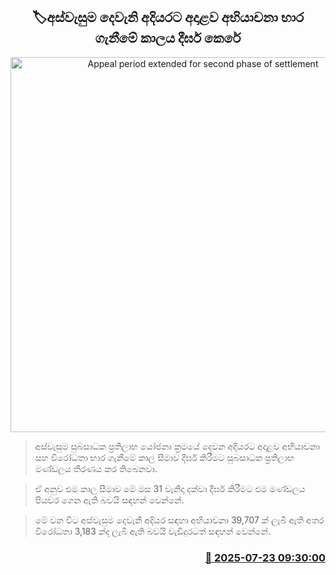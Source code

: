 <p align='center'><b><h2 align='center' title='Appeal period extended for second phase of settlement'>🏷අස්වැසුම දෙවැනි අදියරට අදාළව අභියාචනා භාර ගැනීමේ කාලය දීර්ඝ කෙරේ</h2></b></p>
<p align='center'><img src='https://helakuru.sgp1.cdn.digitaloceanspaces.com/esana/images/lib/aswesuma-aswasuma-welfare.jpg' width='600' alt='Appeal period extended for second phase of settlement'></p>

> අස්වැසුම සුබසාධක ප්‍රතිලාභ යෝජනා ක්‍රමයේ දෙවන අදියරට අදාළව අභියාචනා සහ විරෝධතා භාර ගැනීමේ කාල සීමාව දීර්ඝ කිරීමට සුබසාධක ප්‍රතිලාභ මණ්ඩලය තීරණය කර තිබෙනවා.

> ඒ අනුව එම කාල සීමාව මේ මස 31 වැනිදා දක්වා දීර්ඝ කිරීමට එම මණ්ඩලය පියවර ගෙන ඇති බවයි සඳහන් වෙන්නේ.

> මේ වන විට අස්වැසුම දෙවැනි අදියර ස﻿ඳහා අභියාචනා 39,707 ක් ලැබී ඇති අතර විරෝධතා 3,183 ක්ද ලැබී ඇති බවයි වැඩිදුරටත් සඳහන් වෙන්නේ.



<h3 align='right'><a href='https://www.helakuru.lk/esana/p/112084/'>📅 2025-07-23 09:30:00</a></h3>
